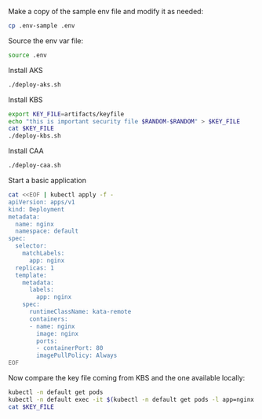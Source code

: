 Make a copy of the sample env file and modify it as needed:

```bash
cp .env-sample .env
```

Source the env var file:

```bash
source .env
```

Install AKS

```bash
./deploy-aks.sh
```

Install KBS

```bash
export KEY_FILE=artifacts/keyfile
echo "this is important security file $RANDOM-$RANDOM" > $KEY_FILE
cat $KEY_FILE
./deploy-kbs.sh
```

Install CAA

```bash
./deploy-caa.sh
```

Start a basic application

```bash
cat <<EOF | kubectl apply -f -
apiVersion: apps/v1
kind: Deployment
metadata:
  name: nginx
  namespace: default
spec:
  selector:
    matchLabels:
      app: nginx
  replicas: 1
  template:
    metadata:
      labels:
        app: nginx
    spec:
      runtimeClassName: kata-remote
      containers:
      - name: nginx
        image: nginx
        ports:
        - containerPort: 80
        imagePullPolicy: Always
EOF
```

Now compare the key file coming from KBS and the one available locally:

```bash
kubectl -n default get pods
kubectl -n default exec -it $(kubectl -n default get pods -l app=nginx -o name) -- curl http://127.0.0.1:8006/cdh/resource/reponame/workload_key/key.bin
cat $KEY_FILE
```
